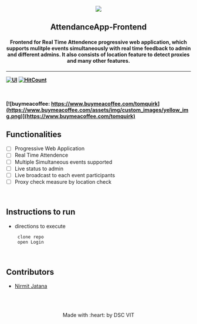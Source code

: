 <p align="center">
	<img src="https://user-images.githubusercontent.com/30529572/72455010-fb38d400-37e7-11ea-9c1e-8cdeb5f5906e.png" />
	<h2 align="center">  AttendanceApp-Frontend </h2>
	<h4 align="center">  Frontend for Real Time Attendence progressive web application, which supports mulitple events simultaneously with real time feedback to admin and different admins. It also consists of location feature to detect proxies and many other features.  <h4>
</p>

--- 
[![UI ](https://img.shields.io/badge/User%20Interface-Link%20to%20UI-orange?style=flat-square&logo=appveyor)](https://attendance-app.netlify.com)
[![HitCount](http://hits.dwyl.io/Nirmitjatana/attendanceApp-frontend.svg)](http://hits.dwyl.io/Nirmitjatana/attendanceApp-frontend)

<br><br>
[![buymeacoffee: https://www.buymeacoffee.com/tomquirk](https://www.buymeacoffee.com/assets/img/custom_images/yellow_img.png)](https://www.buymeacoffee.com/tomquirk)


## Functionalities
- [ ] Progressive Web Application 
- [ ] Real Time Attendence 
- [ ] Multiple Simultaneous events supported 
- [ ] Live status to admin 
- [ ] Live broadcast to each event participants 
- [ ] Proxy check measure by location check 
<br>


## Instructions to run

*  directions to execute 

	```bash
	 clone repo 
	 open Login 
	```

<br>

## Contributors

* [Nirmit Jatana](https://github.com/Nirmitjatana)




<br>
<br>

<p align="center">
	Made with :heart: by DSC VIT
</p>

